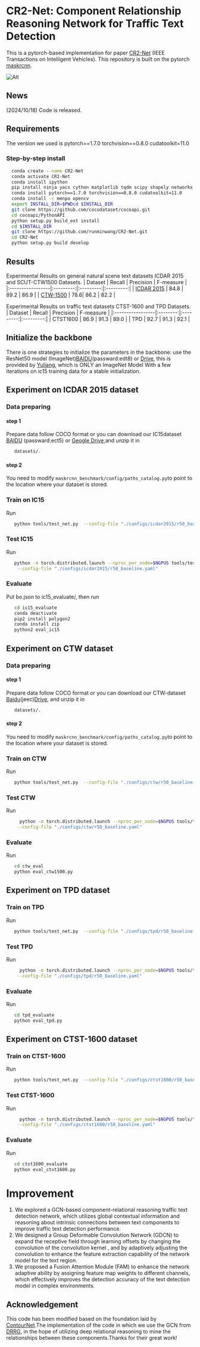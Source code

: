 # CR2-Net: Component Relationship Reasoning Network for Traffic Text Detection

This is a pytorch-based implementation for paper [CR2-Net](https://ieeexplore.ieee.org/abstract/document/10552116) (IEEE Transactions on Intelligent Vehicles). This repository is built on the pytorch [maskrcnn](https://github.com/facebookresearch/maskrcnn-benchmark).

![Alt](overview.jpg)
## News
(2024/10/18) Code is released.

## Requirements
The version we used is    pytorch==1.7.0   torchvision==0.8.0 cudatoolkit=11.0

### Step-by-step install

```bash
  conda create --name CR2-Net
  conda activate CR2-Net
  conda install ipython
  pip install ninja yacs cython matplotlib tqdm scipy shapely networkx pandas
  conda install pytorch==1.7.0 torchvision==0.8.0 cudatoolkit=11.0
  conda install -c menpo opencv
  export INSTALL_DIR=$PWDcd $INSTALL_DIR
  git clone https://github.com/cocodataset/cocoapi.git
  cd cocoapi/PythonAPI
  python setup.py build_ext install
  cd $INSTALL_DIR
  git clone https://github.com/runminwang/CR2-Net.git
  cd CR2-Net
  python setup.py build develop
```
## Results

Experimental Results on general natural scene text datasets ICDAR 2015  and SCUT-CTW1500 Datasets.
| Dataset          | Recall | Precision | F-measure |
|:-----------------|:---------:|:---------:|:---------:|
| [ICDAR 2015](https://rrc.cvc.uab.es/?ch=4) | 84.8   |   89.2   |    86.9   |
| [CTW-1500](https://github.com/Yuliang-Liu/Curve-Text-Detector) | 78.6| 86.2  | 82.2  |

Experimental Results on traffic text datasets CTST-1600  and TPD  Datasets.
| Dataset          | Recall | Precision | F-measure |
|:-----------------|:--------:|:---------:|:---------:|
| CTST1600 | 86.9   |   91.3    |    89.0   |
| TPD | 92.7 | 91.3  | 92.1 |

## Initialize the backbone
There is one strategies to initialize the parameters in the backbone: use the ResNet50 model (ImageNet)[BAIDU](https://pan.baidu.com/s/1nYePd4BgsBjhToeD2y1RbQ)(passward:edt8)   or [Drive](https://drive.google.com/file/d/1GZRktoRS4hoXmsCrucl3liLyMzl56WK7/view?usp=sharing),   this is provided by [Yuliang](https://github.com/Yuliang-Liu/Box_Discretization_Network),   which is ONLY an ImageNet Model With a few iterations on ic15 training data for a stable initialization.

## Experiment on ICDAR 2015 dataset
### Data preparing 
#### step 1
   Prepare data follow COCO format or you can download our IC15dataset [BAIDU](https://pan.baidu.com/s/1GbF0PnWDKw3qn2o2XgpB7Q) (passward:ect5) or [Geogle Drive](https://drive.google.com/file/d/1ZWRQWJwhydoCsqdNlX80y94cKQedUywO/view?usp=sharing),and unzip it in 
```bash
   datasets/.
```
#### step 2
You need to modify ```maskrcnn_benchmark/config/paths_catalog.py```to point to the location where your dataset is stored.

### Train  on IC15

Run
```bash 
   python tools/test_net.py  --config-file "./configs/icdar2015/r50_baseline.yaml"
```
### Test IC15
Run
```bash 
   python -m torch.distributed.launch --nproc_per_node=$NGPUS tools/test_net.py \
	--config-file "./configs/icdar2015/r50_baseline.yaml"
```
### Evaluate
Put bo.json to ic15_evaluate/, then run
```bash 
   cd ic15_evaluate
   conda deactivate
   pip2 install polygon2
   conda install zip
   python2 eval_ic15
```

## Experiment on CTW dataset
### Data preparing 
#### step 1
   Prepare data follow COCO format or you can download our CTW-dataset [Baidu](https://pan.baidu.com/s/1Ie042iJdLzU6prBI9zu_Tw)(jeec)[Drive](https://drive.google.com/file/d/1YbohYSs4T6yyVMEYCpr18fzKiUWzYVOe/view?usp=sharing), and unzip it in
```bash 
   datasets/.
```
#### step 2
   You need to modify ```maskrcnn_benchmark/config/paths_catalog.py```to point to the location where your dataset is stored.

### Train on CTW

Run
```bash 
   python tools/test_net.py  --config-file "./configs/ctw/r50_baseline.yaml"
```
### Test CTW
Run
```bash 
     python -m torch.distributed.launch --nproc_per_node=$NGPUS tools/test_net.py \
	--config-file "./configs/ctw/r50_baseline.yaml"
```
### Evaluate
Run
```bash 
   cd ctw_eval
   python eval_ctw1500.py
```

## Experiment on TPD dataset
### Train on TPD
Run
```bash 
   python tools/test_net.py  --config-file "./configs/tpd/r50_baseline.yaml"
```
### Test TPD
Run
```bash 
     python -m torch.distributed.launch --nproc_per_node=$NGPUS tools/test_net.py \
	--config-file "./configs/tpd/r50_baseline.yaml"
```
### Evaluate
Run
```bash 
   cd tpd_evaluate
   python eval_tpd.py
```
## Experiment on CTST-1600 dataset
### Train on CTST-1600

Run
```bash 
   python tools/test_net.py  --config-file "./configs/ctst1600/r50_baseline.yaml"
```
### Test CTST-1600
Run
```bash 
     python -m torch.distributed.launch --nproc_per_node=$NGPUS tools/test_net.py \
	--config-file "./configs/ctst1600/r50_baseline.yaml"
```
### Evaluate
Run
```bash 
   cd ctst1600_evaluate
   python eval_ctst1600.py
 ```
# Improvement
1) We explored a GCN-based component-relational reasoning traffic text detection network, which utilizes global contextual information and reasoning about intrinsic connections between text components to improve traffic text detection performance.
 2) We designed a Group Deformable Convolution Network (GDCN) to expand the receptive field through learning offsets by changing the convolution of the convolution kernel , and by adaptively adjusting the convolution to enhance the feature extraction capability of the network model for the text region. 
 3) We proposed a Fusion Attention Module (FAM) to enhance the network adaptive ability by assigning feature map weights to different channels, which effectively improves the detection accuracy of the text detection model in complex environments.

## Acknowledgement
This code has been modified based on the foundation laid by  [ContourNet](https://github.com/wangyuxin87/ContourNet).The implementation of the code in which we use the GCN from [DRRG](https://github.com/GXYM/DRRG), in the hope of utilizing deep relational reasoning to mine the relationships between these components.Thanks for their great work!

